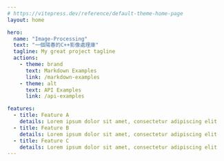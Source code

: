 ```yaml
---
# https://vitepress.dev/reference/default-theme-home-page
layout: home

hero:
  name: "Image-Processing"
  text: "一個陽春的C++影像處理庫"
  tagline: My great project tagline
  actions:
    - theme: brand
      text: Markdown Examples
      link: /markdown-examples
    - theme: alt
      text: API Examples
      link: /api-examples

features:
  - title: Feature A
    details: Lorem ipsum dolor sit amet, consectetur adipiscing elit
  - title: Feature B
    details: Lorem ipsum dolor sit amet, consectetur adipiscing elit
  - title: Feature C
    details: Lorem ipsum dolor sit amet, consectetur adipiscing elit
---
```


